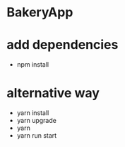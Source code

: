 # BakeryApp

# add dependencies
 - npm install 
 
 
# alternative way
 - yarn install 
 - yarn upgrade 
 - yarn 
 - yarn run start
 
